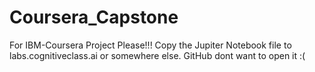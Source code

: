 # Coursera_Capstone
For IBM-Coursera Project
Please!!! Copy the Jupiter Notebook file to labs.cognitiveclass.ai or somewhere else. GitHub dont want to open it :(
